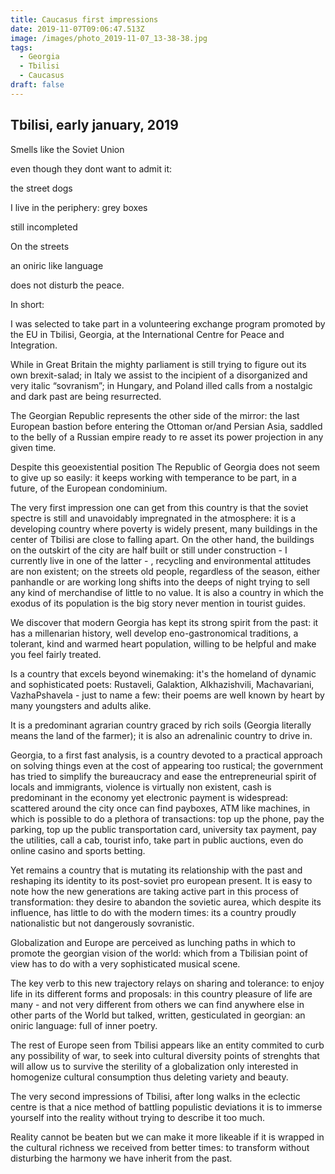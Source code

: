 ```yaml
---
title: Caucasus first impressions
date: 2019-11-07T09:06:47.513Z
image: /images/photo_2019-11-07_13-38-38.jpg
tags:
  - Georgia
  - Tbilisi
  - Caucasus
draft: false
---
```

## Tbilisi, early january, 2019

Smells like the Soviet Union

even though they dont want to admit it: 

the street dogs

I live in the periphery: grey boxes

still incompleted

On the streets

an oniric like language

does not disturb the peace.

In short: 

I was selected to take part in a volunteering exchange program promoted by the EU in Tbilisi, Georgia, at the International Centre for Peace and Integration.

<!-- excerpt -->

While in Great Britain the mighty parliament is still trying to figure out its own brexit-salad; in Italy we assist to the incipient of a disorganized and very italic “sovranism”;  in Hungary, and Poland illed calls from a nostalgic and dark past are being resurrected.

The Georgian Republic represents the other side of the mirror: the last European bastion before entering the Ottoman or/and Persian Asia, saddled to the belly of a Russian empire ready to re asset its power projection in any given time.

Despite this geoexistential position The Republic of Georgia does not seem to give up so easily: it keeps working with temperance to be part, in a future, of the European condominium.

The very first impression one can get from this country is that the soviet spectre is still and unavoidably impregnated in the atmosphere: it is a developing country where poverty is widely present, many buildings in the center of Tbilisi are close to falling apart. On the other hand, the buildings on the outskirt of the city are half built or still under construction -  I currently  live in one of the latter - , recycling and environmental attitudes are non existent; on the streets old people, regardless of the season, either panhandle or are working long shifts into the deeps of night trying to sell any kind of merchandise of little to no value.                                                                                                     It is also a  country in which the exodus of its population is the big story never mention in tourist guides.

We discover that modern Georgia has kept its strong spirit from the past: it has a millenarian history, well develop eno-gastronomical traditions, a tolerant, kind and warmed heart population, willing to be helpful and make you feel fairly treated.

Is a country that excels beyond winemaking: it's the homeland of dynamic and sophisticated poets: Rustaveli, Galaktion, Alkhazishvili, Machavariani, VazhaPshavela - just to name a few: their poems are well known by heart by many youngsters and adults alike.

It is a predominant agrarian country graced by rich soils (Georgia literally means the land of the farmer); it is also an adrenalinic country to drive in. 

Georgia, to a first fast analysis, is a country devoted to a practical approach on solving things even at the cost of appearing too rustical; the government has tried to simplify the bureaucracy and ease the entrepreneurial spirit of locals and immigrants, violence is virtually non existent, cash is predominant in the economy yet electronic payment is widespread: scattered around the city once can find payboxes, ATM like machines, in which is possible to do a plethora of transactions: top up the phone, pay the parking, top up the public transportation card, university tax payment, pay the utilities, call a cab, tourist info, take part in public auctions, even do online casino and sports betting. 

Yet remains a country that is mutating its relationship with the past and reshaping its identity to its post-soviet pro european present. It is easy to note how the new generations are taking active part in this process of transformation: they desire to abandon the sovietic aurea, which despite its influence, has little to do with the modern times: its a country proudly nationalistic but not dangerously sovranistic.

Globalization and Europe are perceived as lunching paths in which to promote the georgian vision of the world: which from a Tbilisian point of view has to do with a very sophisticated musical scene.

The key verb to this new trajectory relays on sharing and tolerance: to enjoy life in its different forms and proposals:  in this country pleasure of life are many - and not very different from others we can find anywhere else in other parts of the World but talked, written, gesticulated in georgian: an oniric language: full of inner poetry.

The rest of Europe seen from Tbilisi appears like an entity commited to curb any possibility of war, to seek into cultural diversity points of strenghts that will allow us to survive the sterility of a globalization only interested in homogenize cultural consumption thus deleting variety and beauty.

The very second impressions of Tbilisi, after long walks in the eclectic centre is that a nice method of battling populistic deviations it is to immerse yourself into the reality without trying to describe it too much.

Reality cannot be beaten but we can make it more likeable if it is wrapped in the cultural richness we received from better times: to transform without disturbing the harmony we have inherit from the past.